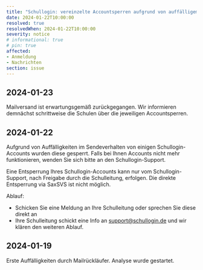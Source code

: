 ```yaml
---
title: "Schullogin: vereinzelte Accountsperren aufgrund von auffälligem Verhalten"
date: 2024-01-22T10:00:00
resolved: true
resolvedWhen: 2024-01-22T10:00:00
severity: notice
# informational: true
# pin: true 
affected:
- Anmeldung
- Nachrichten
section: issue
---
```


## 2024-01-23

Mailversand ist erwartungsgemäß zurückgegangen.
Wir informieren demnächst schrittweise die Schulen über die jeweiligen Accountsperren.

## 2024-01-22

Aufgrund von Auffälligkeiten im Sendeverhalten von einigen Schullogin-Accounts wurden diese gesperrt.
Falls bei Ihnen Accounts nicht mehr funktionieren, wenden Sie sich bitte an den Schullogin-Support.

Eine Entsperrung Ihres Schullogin-Accounts kann nur vom Schullogin-Support, nach Freigabe durch die Schulleitung, erfolgen.
Die direkte Entsperrung via SaxSVS ist nicht möglich.

Ablauf:

* Schicken Sie eine Meldung an Ihre Schulleitung oder sprechen Sie diese direkt an
* Ihre Schulleitung schickt eine Info an support@schullogin.de und wir klären den weiteren Ablauf.

## 2024-01-19

Erste Auffälligkeiten durch Mailrückläufer. Analyse wurde gestartet.
